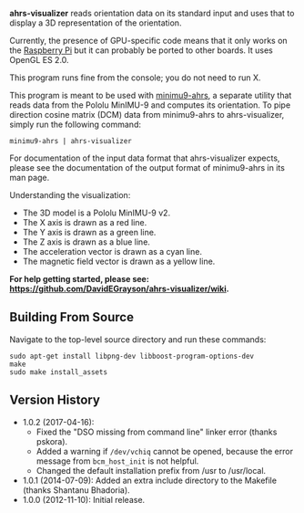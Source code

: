 **ahrs-visualizer** reads orientation data on its standard input and uses that
  to display a 3D representation of the orientation.

Currently, the presence of GPU-specific code means that it only works on the
[Raspberry Pi] but it can probably be ported to other boards.  It uses OpenGL ES
2.0.

This program runs fine from the console; you do not need to run X.

This program is meant to be used with [minimu9-ahrs], a separate utility that
reads data from the Pololu MinIMU-9 and computes its orientation.  To pipe
direction cosine matrix (DCM) data from minimu9-ahrs to ahrs-visualizer, simply
run the following command:

    minimu9-ahrs | ahrs-visualizer

For documentation of the input data format that ahrs-visualizer expects, please
see the documentation of the output format of minimu9-ahrs in its man page.

Understanding the visualization:

* The 3D model is a Pololu MinIMU-9 v2.
* The X axis is drawn as a red line.
* The Y axis is drawn as a green line.
* The Z axis is drawn as a blue line.
* The acceleration vector is drawn as a cyan line.
* The magnetic field vector is drawn as a yellow line.

**For help getting started, please see: https://github.com/DavidEGrayson/ahrs-visualizer/wiki.**

## Building From Source

Navigate to the top-level source directory and run these commands:

    sudo apt-get install libpng-dev libboost-program-options-dev
    make
    sudo make install_assets

## Version History

- 1.0.2 (2017-04-16):
  - Fixed the "DSO missing from command line" linker error (thanks pskora).
  - Added a warning if `/dev/vchiq` cannot be opened, because the error message
    from `bcm_host_init` is not helpful.
  - Changed the default installation prefix from /usr to /usr/local.
- 1.0.1 (2014-07-09): Added an extra include directory to the Makefile (thanks Shantanu Bhadoria).
- 1.0.0 (2012-11-10): Initial release.

[Raspberry Pi]: https://www.raspberrypi.org/
[minimu9-ahrs]: https://github.com/DavidEGrayson/minimu9-ahrs
